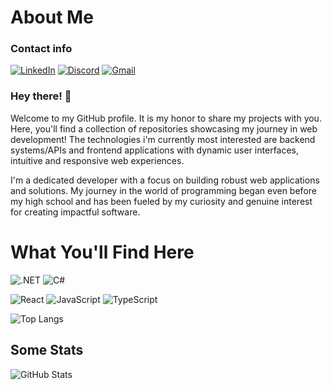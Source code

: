 # About Me
### Contact info
[![LinkedIn](https://img.shields.io/badge/LinkedIn-0077B5?style=for-the-badge&logo=linkedin&logoColor=white)](https://www.linkedin.com/in/lucas-f-costa/)
[![Discord](https://img.shields.io/badge/Discord-7289DA?style=for-the-badge&logo=discord&logoColor=white)](https://discord.com/channels/@lucas_cnet/)
[![Gmail](https://img.shields.io/badge/Gmail-333333?style=for-the-badge&logo=gmail&logoColor=red)](mailto:lucas.co090869@gmail.com)

### Hey there! 👋
Welcome to my GitHub profile. It is my honor to share my projects with you. Here, you'll find a collection of repositories showcasing my journey in web development! The technologies i'm currently most interested are backend systems/APIs and frontend applications with dynamic user interfaces, intuitive and responsive web experiences.

I'm a dedicated developer with a focus on building robust web applications and solutions. My journey in the world of programming began even before my high school and has been fueled by my curiosity and genuine interest for creating impactful software.

# What You'll Find Here
![.NET](https://img.shields.io/badge/.NET-5C2D91?style=for-the-badge&logo=.net&logoColor=white)
![C#](https://img.shields.io/badge/C%23-239120?style=for-the-badge&logo=c-sharp&logoColor=white)

![React](https://img.shields.io/badge/React-20232A?style=for-the-badge&logo=react&logoColor=61DAFB)
![JavaScript](https://img.shields.io/badge/JavaScript-F7DF1E?style=for-the-badge&logo=javascript&logoColor=black)
![TypeScript](https://img.shields.io/badge/TypeScript-007ACC?style=for-the-badge&logo=typescript&logoColor=white)

![Top Langs](https://github-readme-stats-git-masterrstaa-rickstaa.vercel.app/api/top-langs/?username=LucasFdCosta&layout=compact&bg_color=000&border_color=30A3DC&title_color=E94D5F&text_color=FFF)

## Some Stats
![GitHub Stats](https://github-readme-stats.vercel.app/api?username=LucasFdCosta&theme=transparent&bg_color=000&border_color=30A3DC&show_icons=true&icon_color=30A3DC&title_color=E94D5F&text_color=FFF)
<!---
LucasFdCosta/LucasFdCosta is a ✨ special ✨ repository because its `README.md` (this file) appears on your GitHub profile.
You can click the Preview link to take a look at your changes.
--->
